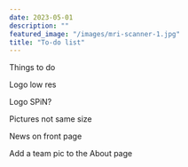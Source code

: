 ```yaml
---
date: 2023-05-01
description: ""
featured_image: "/images/mri-scanner-1.jpg"
title: "To-do list"
---
```


Things to do

Logo low res

Logo SPiN?

Pictures not same size

News on front page

Add a team pic to the About page
